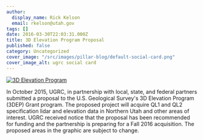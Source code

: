 ```yaml
---
author:
  display_name: Rick Kelson
  email: rkelson@utah.gov
tags: []
date: 2016-03-30T22:03:31.000Z
title: 3D Elevation Program Proposal
published: false
category: Uncategorized
cover_image: "/src/images/pillar-blog/default-social-card.png"
cover_image_alt: ugrc social card
---
```


[![3D Elevation Program](/images/404.png 'click to enlarge')](/images/404.png)

In October 2015, UGRC, in partnership with local, state, and federal partners submitted a proposal to the U.S. Geological Survey's 3D Elevation Program (3DEP) Grant program. The proposed project will acquire QL1 and QL2 specification lidar and elevation data in Northern Utah and other areas of interest. UGRC received notice that the proposal has been recommended for funding and the partnership is preparing for a Fall 2016 acquisition. The proposed areas in the graphic are subject to change.
